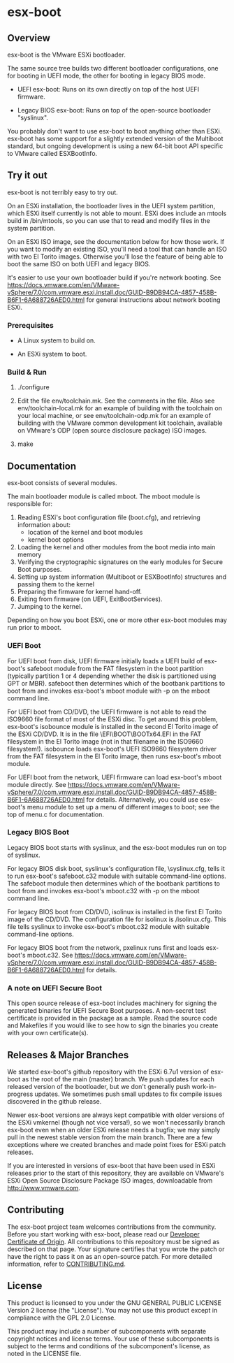 

# esx-boot

## Overview

esx-boot is the VMware ESXi bootloader.  

The same source tree builds two different bootloader configurations,
one for booting in UEFI mode, the other for booting in legacy BIOS
mode.

* UEFI esx-boot: Runs on its own directly on top of the host UEFI firmware.

* Legacy BIOS esx-boot: Runs on top of the open-source bootloader "syslinux".

You probably don't want to use esx-boot to boot anything other than
ESXi.  esx-boot has some support for a slightly extended version of
the Multiboot standard, but ongoing development is using a new 64-bit
boot API specific to VMware called ESXBootInfo.

## Try it out

esx-boot is not terribly easy to try out.

On an ESXi installation, the bootloader lives in the UEFI system
partition, which ESXi itself currently is not able to mount.  ESXi
does include an mtools build in /bin/mtools, so you can use that to
read and modify files in the system partition.

On an ESXi ISO image, see the documentation below for how those work.
If you want to modify an existing ISO, you'll need a tool that can
handle an ISO with two El Torito images.  Otherwise you'll lose the
feature of being able to boot the same ISO on both UEFI and legacy
BIOS.

It's easier to use your own bootloader build if you're network
booting.  See
https://docs.vmware.com/en/VMware-vSphere/7.0/com.vmware.esxi.install.doc/GUID-B9DB94CA-4857-458B-B6F1-6A688726AED0.html
for general instructions about network booting ESXi.

### Prerequisites

* A Linux system to build on.

* An ESXi system to boot.

### Build & Run

1. ./configure

2. Edit the file env/toolchain.mk.  See the comments in the file.
Also see env/toolchain-local.mk for an example of building with the
toolchain on your local machine, or see env/toolchain-odp.mk for an
example of building with the VMware common development kit toolchain,
available on VMware's ODP (open source disclosure package) ISO images.

3. make

## Documentation

esx-boot consists of several modules.

The main bootloader module is called mboot. The mboot module is responsible for:

1. Reading ESXi's boot configuration file (boot.cfg), and retrieving information about:
   * location of the kernel and boot modules
   * kernel boot options
2. Loading the kernel and other modules from the boot media into main memory
3. Verifying the cryptographic signatures on the early modules for Secure Boot purposes.
4. Setting up system information (Multiboot or ESXBootInfo) structures and passing them to the kernel
5. Preparing the firmware for kernel hand-off.
6. Exiting from firmware (on UEFI, ExitBootServices).
7. Jumping to the kernel. 

Depending on how you boot ESXi, one or more other esx-boot modules may run prior to mboot.

### UEFI Boot

For UEFI boot from disk, UEFI firmware initially loads a UEFI build of
esx-boot's safeboot module from the FAT filesystem in the boot
partition (typically partition 1 or 4 depending whether the disk is
partitioned using GPT or MBR).  safeboot then determines which of the
bootbank partitions to boot from and invokes esx-boot's mboot module
with -p <partition> on the mboot command line.

For UEFI boot from CD/DVD, the UEFI firmware is not able to read the
ISO9660 file format of most of the ESXi disc. To get around this
problem, esx-boot's isobounce module is installed in the second El
Torito image of the ESXi CD/DVD. It is in the file
\EFI\BOOT\BOOTx64.EFI in the FAT filesystem in the El Torito image
(not in that filename in the ISO9660 filesystem!). isobounce loads
esx-boot's UEFI ISO9660 filesystem driver from the FAT filesystem in
the El Torito image, then runs esx-boot's mboot module.

For UEFI boot from the network, UEFI firmware can load esx-boot's
mboot module directly.  See
https://docs.vmware.com/en/VMware-vSphere/7.0/com.vmware.esxi.install.doc/GUID-B9DB94CA-4857-458B-B6F1-6A688726AED0.html
for details.  Alternatively, you could use esx-boot's menu module to
set up a menu of different images to boot; see the top of menu.c for
documentation.

### Legacy BIOS Boot

Legacy BIOS boot starts with syslinux, and the esx-boot modules run on
top of syslinux.

For legacy BIOS disk boot, syslinux's configuration file,
\syslinux.cfg, tells it to run esx-boot's safeboot.c32 module with
suitable command-line options.  The safeboot module then determines
which of the bootbank partitions to boot from and invokes esx-boot's
mboot.c32 with -p <partition> on the mboot command line.

For legacy BIOS boot from CD/DVD, isolinux is installed in the first
El Torito image of the CD/DVD. The configuration file for isolinux is
/isolinux.cfg. This file tells syslinux to invoke esx-boot's mboot.c32
module with suitable command-line options.

For legacy BIOS boot from the network, pxelinux runs first and loads
esx-boot's mboot.c32.  See
https://docs.vmware.com/en/VMware-vSphere/7.0/com.vmware.esxi.install.doc/GUID-B9DB94CA-4857-458B-B6F1-6A688726AED0.html
for details.

### A note on UEFI Secure Boot

This open source release of esx-boot includes machinery for signing
the generated binaries for UEFI Secure Boot purposes.  A non-secret
test certificate is provided in the package as a sample.  Read the
source code and Makefiles if you would like to see how to sign the
binaries you create with your own certificate(s).

## Releases & Major Branches

We started esx-boot's github repository with the ESXi 6.7u1 version of
esx-boot as the root of the main (master) branch.  We push updates
for each released version of the bootloader, but we don't generally
push work-in-progress updates. We sometimes push small updates to fix compile issues discovered in the github release.

Newer esx-boot versions are always kept compatible with older versions
of the ESXi vmkernel (though not vice versa!), so we won't necessarily
branch esx-boot even when an older ESXi release needs a bugfix; we may
simply pull in the newest stable version from the main branch. There
are a few exceptions where we created branches and made point fixes for ESXi patch releases.

If you are interested in versions of esx-boot that have been used in
ESXi releases prior to the start of this repository, they are
available on VMware's ESXi Open Source Disclosure Package ISO images,
downloadable from http://www.vmware.com.

## Contributing

The esx-boot project team welcomes contributions from the
community. Before you start working with esx-boot, please read our
[Developer Certificate of Origin](https://cla.vmware.com/dco). All
contributions to this repository must be signed as described on that
page. Your signature certifies that you wrote the patch or have the
right to pass it on as an open-source patch. For more detailed
information, refer to [CONTRIBUTING.md](CONTRIBUTING.md).

## License

This product is licensed to you under the GNU GENERAL PUBLIC LICENSE
Version 2 license (the "License").  You may not use this product
except in compliance with the GPL 2.0 License.

This product may include a number of subcomponents with separate
copyright notices and license terms. Your use of these subcomponents
is subject to the terms and conditions of the subcomponent's license,
as noted in the LICENSE file.
